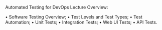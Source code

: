 Automated Testing for DevOps Lecture Overview:

• Software Testing Overview;
• Test Levels and Test Types;
• Test Automation;
• Unit Tests;
• Integration Tests;
• Web UI Tests;
• API Tests.
